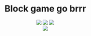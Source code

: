<!--
**StormyBytes/StormyBytes** is a ✨ _special_ ✨ repository because its `README.md` (this file) appears on your GitHub profile.
Here are some ideas to get you started:
- 🔭 I’m currently working on ...
- 🌱 I’m currently learning ...
- 👯 I’m looking to collaborate on ...
- 🤔 I’m looking for help with ...
- 💬 Ask me about ...
- 📫 How to reach me: ...
- 😄 Pronouns: ...
- ⚡ Fun fact: ...
-->

<div align="center">
   <h1>Block game go brrr</h1>
   <img src="https://komarev.com/ghpvc/?username=StormyBytes">
   <img src="https://img.shields.io/badge/Spaghetti-Code-orange">
   <a href="https://minecraft.net/"><img src="https://img.shields.io/badge/Minecraft%20Veteran-9%20Years-green"></a>
   <!-- <a href="https://discord.gg/bBGQZvd"><img src="https://img.shields.io/badge/Meteor%20Client-Staff-blueviolet"></a> -->

   <br>
   <img src="https://github-readme-stats.vercel.app/api?username=StormyBytes&show_icons=true&theme=radical">
</div>